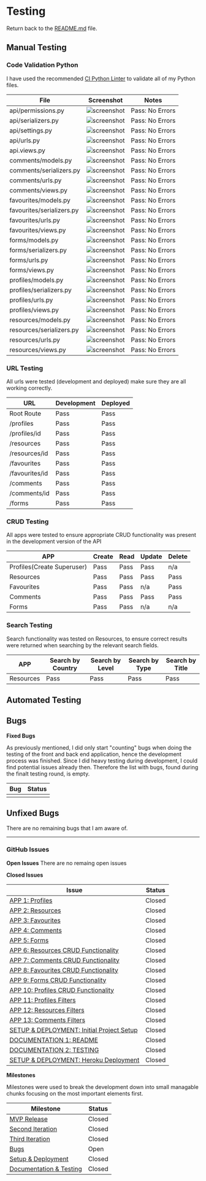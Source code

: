 # Testing

Return back to the [README.md](README.md) file.

## Manual Testing
### Code Validation Python

I have used the recommended [CI Python Linter](https://pep8ci.herokuapp.com) to validate all of my Python files.

| File | Screenshot | Notes |
| --- | --- | --- |
| api/permissions.py | ![screenshot](https://github.com/ogc1231/comprensible-spanish-api/blob/main/documentation/testing-assets/api_permissions.png) | Pass: No Errors |
| api/serializers.py | ![screenshot](https://github.com/ogc1231/comprensible-spanish-api/blob/main/documentation/testing-assets/api_serializers.png) | Pass: No Errors |
| api/settings.py | ![screenshot](https://github.com/ogc1231/comprensible-spanish-api/blob/main/documentation/testing-assets/api_settings.png) | Pass: No Errors |
| api/urls.py | ![screenshot](https://github.com/ogc1231/comprensible-spanish-api/blob/main/documentation/testing-assets/api_urls.png) | Pass: No Errors |
| api.views.py | ![screenshot](https://github.com/ogc1231/comprensible-spanish-api/blob/main/documentation/testing-assets/api_views.png) | Pass: No Errors |
| comments/models.py | ![screenshot](https://github.com/ogc1231/comprensible-spanish-api/blob/main/documentation/testing-assets/comments_model.png) | Pass: No Errors |
| comments/serializers.py | ![screenshot](https://github.com/ogc1231/comprensible-spanish-api/blob/main/documentation/testing-assets/comments_serializers.png) | Pass: No Errors |
| comments/urls.py | ![screenshot](https://github.com/ogc1231/comprensible-spanish-api/blob/main/documentation/testing-assets/comments_urls.png) | Pass: No Errors |
| comments/views.py | ![screenshot](https://github.com/ogc1231/comprensible-spanish-api/blob/main/documentation/testing-assets/comments_views.png) | Pass: No Errors |
| favourites/models.py | ![screenshot](https://github.com/ogc1231/comprensible-spanish-api/blob/main/documentation/testing-assets/favourites_models.png) | Pass: No Errors |
| favourites/serializers.py | ![screenshot](https://github.com/ogc1231/comprensible-spanish-api/blob/main/documentation/testing-assets/favourites_serializers.png) | Pass: No Errors |
| favourites/urls.py | ![screenshot](https://github.com/ogc1231/comprensible-spanish-api/blob/main/documentation/testing-assets/favourites_urls.png) | Pass: No Errors |
| favourites/views.py | ![screenshot](https://github.com/ogc1231/comprensible-spanish-api/blob/main/documentation/testing-assets/favourites_views.png) | Pass: No Errors |
| forms/models.py | ![screenshot](https://github.com/ogc1231/comprensible-spanish-api/blob/main/documentation/testing-assets/form_models.png) | Pass: No Errors |
| forms/serializers.py | ![screenshot](https://github.com/ogc1231/comprensible-spanish-api/blob/main/documentation/testing-assets/forms_serializer.png) | Pass: No Errors |
| forms/urls.py | ![screenshot](https://github.com/ogc1231/comprensible-spanish-api/blob/main/documentation/testing-assets/forms_urls.png) | Pass: No Errors |
| forms/views.py | ![screenshot](https://github.com/ogc1231/comprensible-spanish-api/blob/main/documentation/testing-assets/forms_views.png) | Pass: No Errors |
| profiles/models.py | ![screenshot](https://github.com/ogc1231/comprensible-spanish-api/blob/main/documentation/testing-assets/profiles_models.png) | Pass: No Errors |
| profiles/serializers.py | ![screenshot](https://github.com/ogc1231/comprensible-spanish-api/blob/main/documentation/testing-assets/profiles_serilaizer.png) | Pass: No Errors |
| profiles/urls.py | ![screenshot](https://github.com/ogc1231/comprensible-spanish-api/blob/main/documentation/testing-assets/profiles_urs.png) | Pass: No Errors |
| profiles/views.py | ![screenshot](https://github.com/ogc1231/comprensible-spanish-api/blob/main/documentation/testing-assets/profiles_views.png) | Pass: No Errors |
| resources/models.py | ![screenshot](https://github.com/ogc1231/comprensible-spanish-api/blob/main/documentation/testing-assets/resources_models.png) | Pass: No Errors |
| resources/serializers.py | ![screenshot](https://github.com/ogc1231/comprensible-spanish-api/blob/main/documentation/testing-assets/resources_serilizers.png) | Pass: No Errors |
| resources/urls.py | ![screenshot](https://github.com/ogc1231/comprensible-spanish-api/blob/main/documentation/testing-assets/resources_urls.png) | Pass: No Errors |
| resources/views.py | ![screenshot](https://github.com/ogc1231/comprensible-spanish-api/blob/main/documentation/testing-assets/resources_views.png) | Pass: No Errors |


### URL Testing
All urls were tested (development and deployed) make sure they are all working correctly.

| URL | Development | Deployed |
| --- | --- | --- |
| Root Route | Pass | Pass |
| /profiles | Pass | Pass |
| /profiles/id | Pass | Pass |
| /resources | Pass | Pass |
| /resources/id | Pass | Pass |
| /favourites | Pass | Pass |
| /favourites/id | Pass | Pass |
| /comments | Pass | Pass |
| /comments/id | Pass | Pass |
| /forms| Pass | Pass |

### CRUD Testing
All apps were tested to ensure appropriate CRUD functionality was present in the development version of the API

| APP | Create | Read | Update | Delete |
| --- | --- | --- | --- | --- |
| Profiles(Create Superuser) | Pass | Pass | Pass | n/a |
| Resources | Pass | Pass | Pass | Pass |
| Favourites | Pass | Pass | n/a | Pass |
| Comments | Pass | Pass | Pass | Pass |
| Forms | Pass | Pass | n/a | n/a |

### Search Testing
Search functionality was tested on Resources, to ensure correct results were returned when searching by the relevant search fields.

| APP | Search by Country | Search by Level | Search by Type | Search by Title |
| --- | --- | --- | --- | --- |
| Resources | Pass | Pass | Pass | Pass |

## Automated Testing

## Bugs
**Fixed Bugs**

As previously mentioned, I did only start "counting" bugs when doing the testing of the front and back end application, hence the development process was finished. Since I did heavy testing during development, I could find potential issues already then. Therefore the list with bugs, found during the finalt testing round, is empty.

| Bug | Status |
| --- | --- |
|  |  |

## Unfixed Bugs

There are no remaining bugs that I am aware of.

---

### GitHub **Issues**
**Open Issues**
There are no remaing open issues

**Closed Issues**

| Issue | Status |
| --- | --- |
| [APP 1: Profiles](https://github.com/ogc1231/comprensible-spanish-api/issues/1) | Closed |
| [APP 2: Resources](https://github.com/ogc1231/comprensible-spanish-api/issues/2) | Closed |
| [APP 3: Favourites](https://github.com/ogc1231/comprensible-spanish-api/issues/3) | Closed |
| [APP 4: Comments](https://github.com/ogc1231/comprensible-spanish-api/issues/4) | Closed |
| [APP 5: Forms](https://github.com/ogc1231/comprensible-spanish-api/issues/5) | Closed |
| [APP 6: Resources CRUD Functionality](https://github.com/ogc1231/comprensible-spanish-api/issues/9) | Closed |
| [APP 7: Comments CRUD Functionality](https://github.com/ogc1231/comprensible-spanish-api/issues/10) | Closed |
| [APP 8: Favourites CRUD Functionality](https://github.com/ogc1231/comprensible-spanish-api/issues/11) | Closed |
| [APP 9: Forms CRUD Functionality](https://github.com/ogc1231/comprensible-spanish-api/issues/13) | Closed |
| [APP 10: Profiles CRUD Functionality](https://github.com/ogc1231/comprensible-spanish-api/issues/14) | Closed |
| [APP 11: Profiles Filters](https://github.com/ogc1231/comprensible-spanish-api/issues/15) | Closed |
| [APP 12: Resources Filters](https://github.com/ogc1231/comprensible-spanish-api/issues/16) | Closed |
| [APP 13: Comments Filters](https://github.com/ogc1231/comprensible-spanish-api/issues/17) | Closed |
| [SETUP & DEPLOYMENT: Initial Project Setup](https://github.com/ogc1231/comprensible-spanish-api/issues/6) | Closed |
| [DOCUMENTATION 1: README](https://github.com/ogc1231/comprensible-spanish-api/issues/7) | Closed |
| [DOCUMENTATION 2: TESTING](https://github.com/ogc1231/comprensible-spanish-api/issues/8) | Closed |
| [SETUP & DEPLOYMENT: Heroku Deployment](https://github.com/ogc1231/comprensible-spanish-api/issues/12) | Closed |

**Milestones**

Milestones were used to break the development down into small managable chunks focusing on the most important elements first.

| Milestone | Status |
| --- | --- |
| [MVP Release](https://github.com/ogc1231/sound-burger/milestone/1) | Closed |
| [Second Iteration](https://github.com/ogc1231/sound-burger/milestone/2) | Closed |
| [Third Iteration](https://github.com/ogc1231/sound-burger/milestone/5) | Closed |
| [Bugs](https://github.com/ogc1231/sound-burger/milestone/6) | Open |
| [Setup & Deployment](https://github.com/ogc1231/sound-burger/milestone/4) | Closed |
| [Documentation & Testing](https://github.com/ogc1231/sound-burger/milestone/3) | Closed |